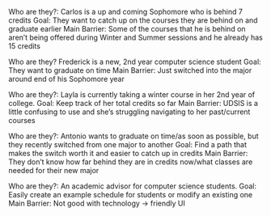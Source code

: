 Who are they?: Carlos is a up and coming Sophomore who is behind 7 credits
Goal: They want to catch up on the courses they are behind on and graduate earlier
Main Barrier: Some of the courses that he is behind on aren’t being offered during Winter and Summer sessions and he already has 15 credits 

Who are they? Frederick is a new, 2nd year computer science student
Goal: They want to graduate on time
Main Barrier: Just switched into the major around end of his Sophomore year

Who are they?: Layla is currently taking a winter course in her 2nd year of college.
Goal: Keep track of her total credits so far 
Main Barrier: UDSIS is a little confusing to use and she’s struggling navigating to her past/current courses

Who are they?: Antonio wants to graduate on time/as soon as possible, but they recently switched from one major to another 
Goal: Find a path that makes the switch worth it and easier to catch up in credits
Main Barrier: They don’t know how far behind they are in credits now/what classes are needed for their new major

Who are they?: An academic advisor for computer science students. 
Goal: Easily create an example schedule for students or modify an existing one
Main Barrier: Not good with technology → friendly UI
